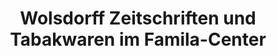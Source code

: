 ---
title: "Wolsdorff Zeitschriften und Tabakwaren im Famila-Center"
url: /westerstede/wolsdorff-zeitschriften-und-tabakwaren-im-famila-center/
shop: Kiosk
---
